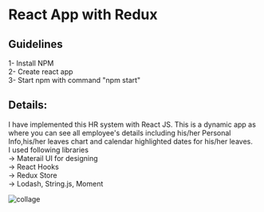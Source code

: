 # React App with Redux  
## Guidelines   
1- Install NPM  
2- Create react app  
3- Start npm with command "npm start"  

## Details:
I have implemented this HR system with React JS. This is a dynamic app as where you can see all employee's details including his/her Personal Info,his/her leaves chart and calendar highlighted dates for his/her leaves.  
I used following libraries  
-> Materail UI for designing  
-> React Hooks  
-> Redux Store  
-> Lodash, String.js, Moment  
  
![collage](https://user-images.githubusercontent.com/67542561/123791484-eb884f00-d8f8-11eb-8890-c407d6436a8e.jpg)


